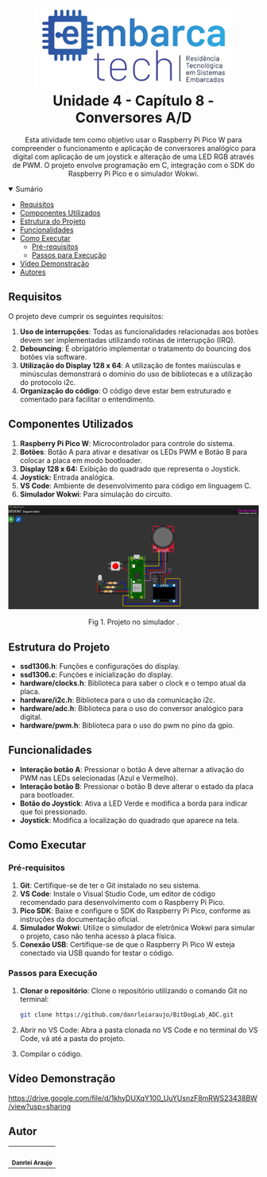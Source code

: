 <h1 align="center">
  <br>
    <img width="400px" src="https://github.com/danrleiaraujo/BitDogLab_ADC/blob/main/src/logo.png"> 
  <br>
  Unidade 4 - Capítulo 8 - Conversores A/D
  <br>
</h1>
<div align="center">

</div>

<div align="center"> 
  
Esta atividade tem como objetivo usar o Raspberry Pi Pico W para compreender o funcionamento e aplicação de conversores analógico para digital com aplicação de um joystick e alteração de uma LED RGB através de PWM. O projeto envolve programação em C, integração com o SDK do Raspberry Pi Pico e o simulador Wokwi. 
</div>

<details open="open">
<summary>Sumário</summary>
  
- [Requisitos](#requisitos)
- [Componentes Utilizados](#componentes-utilizados)
- [Estrutura do Projeto](#estrutura-do-projeto)
- [Funcionalidades](#funcionalidades)
- [Como Executar](#como-executar)
  - [Pré-requisitos](#pré-requisitos)
  - [Passos para Execução](#passos-para-execução)
- [Vídeo Demonstração](#vídeo-demonstração)
- [Autores](#autores-do-subgrupo-3)

</details>

## Requisitos

O projeto deve cumprir os seguintes requisitos:

1. **Uso de interrupções**: Todas as funcionalidades relacionadas aos botões devem ser implementadas utilizando rotinas de interrupção (IRQ).
2. **Debouncing**:  É obrigatório implementar o tratamento do bouncing dos botões via software.
3. **Utilização do Display 128 x 64**: A utilização de fontes maiúsculas e minúsculas demonstrará o domínio do uso de bibliotecas e a utilização do protocolo i2c.
4. **Organização do código**: O código deve estar bem estruturado e comentado para facilitar o entendimento.

## Componentes Utilizados

1. **Raspberry Pi Pico W**: Microcontrolador para controle do sistema.
2. **Botões**: Botão A para ativar e desativar os LEDs PWM e Botão B para colocar a placa em modo bootloader.
3. **Display 128 x 64:** Exibição do quadrado que representa o Joystick.
3. **Joystick:** Entrada analógica.
5. **VS Code**: Ambiente de desenvolvimento para código em linguagem C.
6. **Simulador Wokwi**: Para simulação do circuito.
  <div align="center">
      <img width="800px" src="https://github.com/danrleiaraujo/BitDogLab_ADC/blob/main/src/image.png" />
      <p>Fig 1. Projeto no simulador .</p>
   </div>
   
## Estrutura do Projeto

- **ssd1306.h**: Funções e configurações do display.
- **ssd1306.c**: Funções e inicialização do display.
- **hardware/clocks.h**: Biblioteca para saber o clock e o tempo atual da placa.
- **hardware/i2c.h**: Biblioteca para o uso da comunicação i2c.
- **hardware/adc.h**: Biblioteca para o uso do conversor analógico para digital.
- **hardware/pwm.h**: Biblioteca para o uso do pwm no pino da gpio.


## Funcionalidades 
- **Interação botão A**: Pressionar o botão A deve alternar a ativação do PWM nas LEDs selecionadas (Azul e Vermelho).
- **Interação botão B**: Pressionar o botão B deve alterar o estado da placa para bootloader.
- **Botão do Joystick**: Ativa a LED Verde e modifica a borda para indicar que foi pressionado.
- **Joystick**: Modifica a localização do quadrado que aparece na tela.


## Como Executar

### Pré-requisitos

1. **Git**: Certifique-se de ter o Git instalado no seu sistema. 
2. **VS Code**: Instale o Visual Studio Code, um editor de código recomendado para desenvolvimento com o Raspberry Pi Pico.
3. **Pico SDK**: Baixe e configure o SDK do Raspberry Pi Pico, conforme as instruções da documentação oficial.
4. **Simulador Wokwi**: Utilize o simulador de eletrônica Wokwi para simular o projeto, caso não tenha acesso à placa física.
5. **Conexão USB**: Certifique-se de que o Raspberry Pi Pico W esteja conectado via USB quando for testar o código.

### Passos para Execução

1. **Clonar o repositório**: Clone o repositório utilizando o comando Git no terminal:
   
   ```bash
   git clone https://github.com/danrleiaraujo/BitDogLab_ADC.git
   ```
2. Abrir no VS Code: Abra a pasta clonada no VS Code e no terminal do VS Code, vá até a pasta do projeto.
3. Compilar o código.


   
## Vídeo Demonstração
  https://drive.google.com/file/d/1khyDUXqY100_UuYUsnzF8mRWS23438BW/view?usp=sharing

  
## Autor

<table>
  <tr>
    <td align="center">
      <a href="https://github.com/danrleiaraujo" target="_blank">
        <img src="https://avatars.githubusercontent.com/u/44043273?v=4" width="100px;" alt=""/>
      </a>
      <br /><sub><b> Danrlei Araujo</b></sub>
    </td>
  </tr>
</table>

